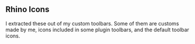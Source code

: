 ## Rhino Icons

I extracted these out of my custom toolbars. Some of them are customs made by me, icons included in some plugin toolbars, and the default toolbar icons.